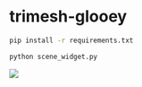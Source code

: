 # trimesh-glooey

```bash
pip install -r requirements.txt

python scene_widget.py
```

![](.readme/scene_widget_example.gif)
